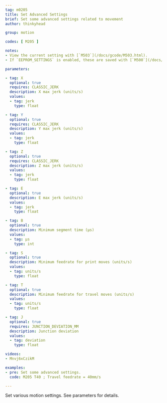 ```yaml
---
tag: m0205
title: Set Advanced Settings
brief: Set some advanced settings related to movement
author: thinkyhead

group: motion

codes: [ M205 ]

notes:
- View the current setting with [`M503`](/docs/gcode/M503.html).
- If `EEPROM_SETTINGS` is enabled, these are saved with [`M500`](/docs/gcode/M500.html), loaded with [`M501`](/docs/gcode/M501.html), and reset with [`M502`](/docs/gcode/M502.html).

parameters:

- tag: X
  optional: true
  requires: CLASSIC_JERK
  description: X max jerk (units/s)
  values:
  - tag: jerk
    type: float

- tag: Y
  optional: true
  requires: CLASSIC_JERK
  description: Y max jerk (units/s)
  values:
  - tag: jerk
    type: float

- tag: Z
  optional: true
  requires: CLASSIC_JERK
  description: Z max jerk (units/s)
  values:
  - tag: jerk
    type: float

- tag: E
  optional: true
  description: E max jerk (units/s)
  values:
  - tag: jerk
    type: float

- tag: B
  optional: true
  description: Minimum segment time (µs)
  values:
  - tag: µs
    type: int

- tag: S
  optional: true
  description: Minimum feedrate for print moves (units/s)
  values:
  - tag: units/s
    type: float

- tag: T
  optional: true
  description: Minimum feedrate for travel moves (units/s)
  values:
  - tag: units/s
    type: float

- tag: J
  optional: true
  requires: JUNCTION_DEVIATION_MM
  description: Junction deviation
  values:
  - tag: deviation
    type: float

videos:
- Mnvj6xCzikM

examples:
- pre: Set some advanced settings.
  code: M205 T40 ; Travel feedrate = 40mm/s

---
```


Set various motion settings. See parameters for details.
